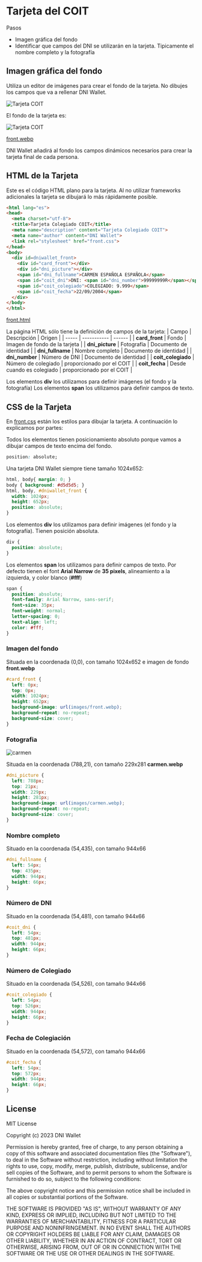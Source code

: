 # Tarjeta del COIT

Pasos
* Imagen gráfica del fondo
* Identificar que campos del DNI se utilizarán en la tarjeta. Tipicamente el nombre completo y la fotografía

## Imagen gráfica del fondo
Utiliza un editor de imágenes para crear el fondo de la tarjeta. No dibujes los campos que va a rellenar DNI Wallet.

![Tarjeta COIT](images/coit.webp)

El fondo de la tarjeta es:

![Tarjeta COIT](images/front.webp)

[front.webp](images/front.webp)

DNI Wallet añadirá al fondo los campos dinámicos necesarios para crear la tarjeta final de cada persona.

## HTML de la Tarjeta

Este es el código HTML plano para la tarjeta. Al no utilizar frameworks adicionales la tarjeta se dibujará lo más rápidamente posible.

```html
<html lang="es">
<head>
  <meta charset="utf-8">
  <title>Tarjeta Colegiado COIT</title>
  <meta name="description" content="Tarjeta Colegiado COIT">
  <meta name="author" content="DNI Wallet">
  <link rel="stylesheet" href="front.css">
</head>
<body>
  <div id=dniwallet_front>
    <div id="card_front"></div>
    <div id="dni_picture"></div>
    <span id="dni_fullname">CARMEN ESPAÑOLA ESPAÑOLA</span>
    <span id="coit_dni">DNI: <span id="dni_number">99999999R</span></span>
    <span id="coit_colegiado">COLEGIADO: 9.999</span>
    <span id="coit_fecha">22/09/2004</span>
  </div>
</body>
</html>
```
[front.html](front.html)

La página HTML sólo tiene la definición de campos de la tarjeta:
| Campo | Descripción | Origen |
| ----- | ----------- | ------ |
| **card_front**     | Fondo | Imagen de fondo de la tarjeta | 
| **dni_picture**    | Fotografía | Documento de identidad | 
| **dni_fullname**   | Nombre completo | Documento de identidad | 
| **dni_number**     | Número de DNI |  Documento de identidad | 
| **coit_colegiado** | Número de colegiado | proporcionado por el COIT |
| **coit_fecha**     | Desde cuando es colegiado | proporcionado por el COIT |

Los elementos **div** los utilizamos para definir imágenes (el fondo y la fotografía)
Los elementos **span** los utilizamos para definir campos de texto.

## CSS de la Tarjeta 

En [front.css](front.css) están los estilos para dibujar la tarjeta. A continuación lo explicamos por partes:

Todos los elementos tienen posicionamiento absoluto porque vamos a dibujar campos de texto encima del fondo.
```css
position: absolute;
```

Una tarjeta DNI Wallet siempre tiene tamaño 1024x652:
```css
html, body{ margin: 0; }
body { background: #d5d5d5; }
html, body, #dniwallet_front { 
  width: 1024px;
  height: 652px;
  position: absolute;
}
```

Los elementos **div** los utilizamos para definir imágenes (el fondo y la fotografía). Tienen posición absoluta.
```css
div {
  position: absolute;
}
```

Los elementos **span** los utilizamos para definir campos de texto. Por defecto tienen el font **Arial Narrow** de **35 pixels**, alineamiento a la izquierda, y color blanco (**#fff**)
```css
span {
  position: absolute;
  font-family: Arial Narrow, sans-serif;
  font-size: 35px;
  font-weight: normal;
  letter-spacing: 0;
  text-align: left;
  color: #fff;
}
```

### Imagen del fondo

Situada en la coordenada (0,0), con tamaño 1024x652 e imagen de fondo **front.webp**
```css
#card_front { 
  left: 0px;
  top: 0px;
  width: 1024px;
  height: 652px;
  background-image: url(images/front.webp);
  background-repeat: no-repeat;
  background-size: cover;
}
```

### Fotografia
![carmen](images/carmen.webp)

Situada en la coordenada (788,21), con tamaño 229x281 **carmen.webp**
```css
#dni_picture { 
  left: 788px;
  top: 21px;
  width: 229px;
  height: 281px;
  background-image: url(images/carmen.webp);
  background-repeat: no-repeat;
  background-size: cover;
}
```

### Nombre completo
Situado en la coordenada (54,435), con tamaño 944x66
```css
#dni_fullname { 
  left: 54px;
  top: 435px;
  width: 944px;
  height: 66px;
}
```

### Número de DNI
Situado en la coordenada (54,481), con tamaño 944x66
```css
#coit_dni { 
  left: 54px;
  top: 481px;
  width: 944px;
  height: 66px;
}
```

### Número de Colegiado
Situado en la coordenada (54,526), con tamaño 944x66
```css
#coit_colegiado { 
  left: 54px;
  top: 526px;
  width: 944px;
  height: 66px;
}    
```

### Fecha de Colegiación
Situado en la coordenada (54,572), con tamaño 944x66
```css
#coit_fecha { 
  left: 54px;
  top: 572px;
  width: 944px;
  height: 66px;
}
```

## License

MIT License

Copyright (c) 2023 DNI Wallet

Permission is hereby granted, free of charge, to any person obtaining a copy
of this software and associated documentation files (the "Software"), to deal
in the Software without restriction, including without limitation the rights
to use, copy, modify, merge, publish, distribute, sublicense, and/or sell
copies of the Software, and to permit persons to whom the Software is
furnished to do so, subject to the following conditions:

The above copyright notice and this permission notice shall be included in all
copies or substantial portions of the Software.

THE SOFTWARE IS PROVIDED "AS IS", WITHOUT WARRANTY OF ANY KIND, EXPRESS OR
IMPLIED, INCLUDING BUT NOT LIMITED TO THE WARRANTIES OF MERCHANTABILITY,
FITNESS FOR A PARTICULAR PURPOSE AND NONINFRINGEMENT. IN NO EVENT SHALL THE
AUTHORS OR COPYRIGHT HOLDERS BE LIABLE FOR ANY CLAIM, DAMAGES OR OTHER
LIABILITY, WHETHER IN AN ACTION OF CONTRACT, TORT OR OTHERWISE, ARISING FROM,
OUT OF OR IN CONNECTION WITH THE SOFTWARE OR THE USE OR OTHER DEALINGS IN THE
SOFTWARE.
